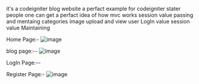 it's a codeigniter blog website a perfact example for  codeigniter stater people 
one can get a perfact idea of how mvc works
session value passing and mentaing categories image upload and view
user LogIn value session value Maintaining

Home Page:-
![image](https://user-images.githubusercontent.com/8538903/37752516-86c44f80-2dbe-11e8-987f-fc3215000351.png)

blog page:--
![image](https://user-images.githubusercontent.com/8538903/37752088-1155188a-2dbc-11e8-937a-337017fe46b2.png)

LogIn Page:--

Register  Page:-
![image](https://user-images.githubusercontent.com/8538903/37752516-86c44f80-2dbe-11e8-987f-fc3215000351.png)

